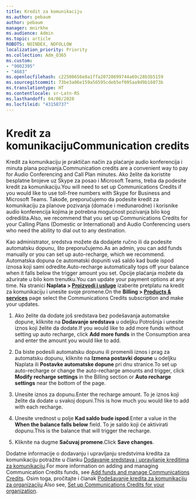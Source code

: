 ```yaml
---
title: Kredit za komunikaciju
ms.author: pebaum
author: pebaum
manager: mnirkhe
ms.audience: Admin
ms.topic: article
ROBOTS: NOINDEX, NOFOLLOW
localization_priority: Priority
ms.collection: Adm_O365
ms.custom:
- "9002395"
- "4683"
ms.openlocfilehash: c22500656e8a1ffa20728699744a69c28b3b5159
ms.sourcegitcommit: 73be3a06e159a56595cdeb5ef095aa9d9b16073b
ms.translationtype: HT
ms.contentlocale: sr-Latn-RS
ms.lasthandoff: 04/06/2020
ms.locfileid: "43158737"
---
```

# <a name="communication-credits"></a><span data-ttu-id="b3833-102">Kredit za komunikaciju</span><span class="sxs-lookup"><span data-stu-id="b3833-102">Communication credits</span></span>

<span data-ttu-id="b3833-103">Kredit za komunikaciju je praktičan način za plaćanje audio konferencija i minuta plana pozivanja.</span><span class="sxs-lookup"><span data-stu-id="b3833-103">Communication credits are a convenient way to pay for Audio Conferencing and Call Plan minutes.</span></span>  <span data-ttu-id="b3833-104">Ako želite da koristite besplatne brojeve uz Skype za posao i Microsoft Teams, treba da podesite kredit za komunikaciju.</span><span class="sxs-lookup"><span data-stu-id="b3833-104">You will need to set up Communications Credits if you would like to use toll-free numbers with Skype for Business and Microsoft Teams.</span></span>  <span data-ttu-id="b3833-105">Takođe, preporučujemo da podesite kredit za komunikaciju za planove pozivanja (domaće i međunarodne) i korisnike audio konferencija kojima je potrebna mogućnost pozivanja bilo kog odredišta.</span><span class="sxs-lookup"><span data-stu-id="b3833-105">Also, we recommend that you set up Communications Credits for your Calling Plans (Domestic or International) and Audio Conferencing users who need the ability to dial out to any destination.</span></span>

<span data-ttu-id="b3833-106">Kao administrator, sredstva možete da dodajete ručno ili da podesite automatsku dopunu, što preporučujemo.</span><span class="sxs-lookup"><span data-stu-id="b3833-106">As an admin, you can add funds manually or you can set up auto-recharge, which we recommend.</span></span>  <span data-ttu-id="b3833-107">Automatska dopuna će automatski dopuniti vaš saldo kad bude ispod iznosa koji sami odredite.</span><span class="sxs-lookup"><span data-stu-id="b3833-107">Auto-recharge automatically tops off your balance when it falls below the trigger amount you set.</span></span>  <span data-ttu-id="b3833-108">Opcije plaćanja možete da ažurirate u bilo kom trenutku.</span><span class="sxs-lookup"><span data-stu-id="b3833-108">You can update your payment options at any time.</span></span> <span data-ttu-id="b3833-109">Na stranici **Naplata > [Proizvodi i usluge](https://go.microsoft.com/fwlink/p/?linkid=842054)** izaberite pretplatu na kredit za komunikaciju i unesite svoje promene.</span><span class="sxs-lookup"><span data-stu-id="b3833-109">On the **Billing > [Products & services](https://go.microsoft.com/fwlink/p/?linkid=842054)** page select the Communications Credits subscription and make your updates.</span></span>

1. <span data-ttu-id="b3833-110">Ako želite da dodate još sredstava bez podešavanja automatske dopune, kliknite na **Dodavanje sredstava** u odeljku Potrošnja i unesite iznos koji želite da dodate.</span><span class="sxs-lookup"><span data-stu-id="b3833-110">If you would like to add more funds without setting up auto recharge, click **Add more funds** in the Consumption area and enter the amount you would like to add.</span></span>

2. <span data-ttu-id="b3833-111">Da biste podesili automatsku dopunu ili promenili iznos i prag za automatsku dopunu, kliknite na **Izmena postavki dopune** u odeljku Naplata ili **Postavke automatske dopune** pri dnu stranice.</span><span class="sxs-lookup"><span data-stu-id="b3833-111">To set up auto-recharge or change the auto-recharge amounts and trigger, click **Modify recharge settings** in the Billing section or **Auto recharge settings** near the bottom of the page.</span></span>  

3. <span data-ttu-id="b3833-112">Unesite iznos za dopunu.</span><span class="sxs-lookup"><span data-stu-id="b3833-112">Enter the recharge amount.</span></span>  <span data-ttu-id="b3833-113">To je iznos koji želite da dodate u svakoj dopuni.</span><span class="sxs-lookup"><span data-stu-id="b3833-113">This is how much you would like to add with each recharge.</span></span>  

4. <span data-ttu-id="b3833-114">Unesite vrednost u polje **Kad saldo bude ispod**.</span><span class="sxs-lookup"><span data-stu-id="b3833-114">Enter a value in the **When the balance falls below** field.</span></span>  <span data-ttu-id="b3833-115">To je saldo koji će aktivirati dopunu.</span><span class="sxs-lookup"><span data-stu-id="b3833-115">This is the balance that will trigger the recharge.</span></span>

5. <span data-ttu-id="b3833-116">Kliknite na dugme **Sačuvaj promene**.</span><span class="sxs-lookup"><span data-stu-id="b3833-116">Click **Save changes**.</span></span>

<span data-ttu-id="b3833-117">Dodatne informacije o dodavanju i upravljanju sredstvima kredita za komunikaciju potražite u članku [Dodavanje sredstava i upravljanje kreditima za komunikaciju](https://docs.microsoft.com/microsoftteams/add-funds-and-manage-communications-credits).</span><span class="sxs-lookup"><span data-stu-id="b3833-117">For more information on adding and managing Communication Credits funds, see [Add funds and manage Communications Credits](https://docs.microsoft.com/microsoftteams/add-funds-and-manage-communications-credits).</span></span> <span data-ttu-id="b3833-118">Osim toga, pročitajte i članak [Podešavanje kredita za komunikaciju za organizaciju](https://docs.microsoft.com/microsoftteams/set-up-communications-credits-for-your-organization).</span><span class="sxs-lookup"><span data-stu-id="b3833-118">Also see, [Set up Communications Credits for your organization](https://docs.microsoft.com/microsoftteams/set-up-communications-credits-for-your-organization).</span></span>
